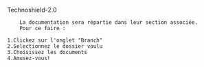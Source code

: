 Technoshield-2.0


        La documentation sera répartie dans leur section associée. 
        Pour ce faire :

    1.Clickez sur l'onglet "Branch"
    2.Selectionnez le dossier voulu
    3.Choisissez les documents
    4.Amusez-vous!
